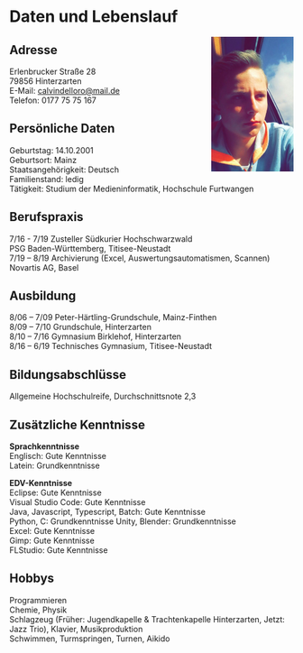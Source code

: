 # Daten und Lebenslauf
<img src="Calvin1.jpg" align="right" width="29%"/>  

## Adresse  
Erlenbrucker Straße 28  
79856 Hinterzarten  
E-Mail: calvindelloro@mail.de  
Telefon: 0177 75 75 167  

## Persönliche Daten
Geburtstag: 14.10.2001  
Geburtsort: Mainz  
Staatsangehörigkeit: Deutsch  
Familienstand: ledig  
Tätigkeit: Studium der Medieninformatik, Hochschule Furtwangen  

## Berufspraxis
7/16 - 7/19 Zusteller Südkurier Hochschwarzwald  
PSG Baden-Württemberg, Titisee-Neustadt  
7/19 – 8/19 Archivierung (Excel, Auswertungsautomatismen, Scannen)
Novartis AG, Basel  

## Ausbildung
8/06 – 7/09 Peter-Härtling-Grundschule, Mainz-Finthen  
8/09 – 7/10 Grundschule, Hinterzarten  
8/10 – 7/16 Gymnasium Birklehof, Hinterzarten  
8/16 – 6/19 Technisches Gymnasium, Titisee-Neustadt  

## Bildungsabschlüsse  
Allgemeine Hochschulreife, Durchschnittsnote 2,3  

## Zusätzliche Kenntnisse
**Sprachkenntnisse**  
Englisch: Gute Kenntnisse  
Latein: Grundkenntnisse  

**EDV-Kenntnisse**  
Eclipse: Gute Kenntnisse  
Visual Studio Code: Gute Kenntnisse  
Java, Javascript, Typescript, Batch: Gute Kenntnisse  
Python, C: Grundkenntnisse
Unity, Blender: Grundkenntnisse  
Excel: Gute Kenntnisse  
Gimp: Gute Kenntnisse  
FLStudio: Gute Kenntnisse  

## Hobbys
Programmieren  
Chemie, Physik  
Schlagzeug (Früher: Jugendkapelle & Trachtenkapelle Hinterzarten, Jetzt: Jazz Trio), Klavier, Musikproduktion  
Schwimmen, Turmspringen, Turnen, Aikido  
